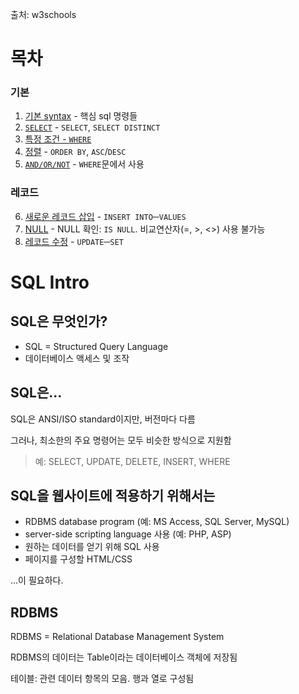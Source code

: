출처: w3schools

# 목차
### 기본
1. [기본 syntax](01_Syntax.md) - 핵심 sql 명령들
2. [`SELECT`](02_SELECT.md) - `SELECT`, `SELECT DISTINCT`
3. [특정 조건 - `WHERE`](03_WHERE.md)
4. [정렬](04_ORDER-BY.md) - `ORDER BY`, `ASC`/`DESC`
5. [`AND/OR/NOT`](05_AND_OR_NOT.md) - `WHERE`문에서 사용

### 레코드
6. [새로운 레코드 삽입](06_INSERT-INTO.md) - `INSERT INTO`─`VALUES`
7. [NULL](07_NULL.md) - NULL 확인: `IS NULL`. 비교연산자(=, >, <>) 사용 불가능
8. [레코드 수정](08_UPDATE.md) - `UPDATE`─`SET`





# SQL Intro

## SQL은 무엇인가?
* SQL = Structured Query Language
* 데이터베이스 액세스 및 조작

## SQL은...
SQL은 ANSI/ISO standard이지만, 버전마다 다름

그러나, 최소한의 주요 명령어는 모두 비슷한 방식으로 지원함
> 예: SELECT, UPDATE, DELETE, INSERT, WHERE

## SQL을 웹사이트에 적용하기 위해서는
* RDBMS database program (예: MS Access, SQL Server, MySQL)
* server-side scripting language 사용 (예: PHP, ASP)
* 원하는 데이터를 얻기 위해 SQL 사용
* 페이지를 구성할 HTML/CSS

...이 필요하다.


## RDBMS
RDBMS = Relational Database Management System

RDBMS의 데이터는 Table이라는 데이터베이스 객체에 저장됨

테이블: 관련 데이터 항목의 모음. 행과 열로 구성됨
